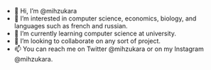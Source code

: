 - 👋 Hi, I’m @mihzukara
- 👀 I’m interested in computer science, economics, biology, and languages such as french and russian.
- 🌱 I’m currently learning computer science at university.
- 💞️ I’m looking to collaborate on any sort of project.
- 📫 You can reach me on Twitter @mihzukara or on my Instagram @mihzukara.

<!---
mihzukara/mihzukara is a ✨ special ✨ repository because its `README.md` (this file) appears on your GitHub profile.
You can click the Preview link to take a look at your changes.
--->
